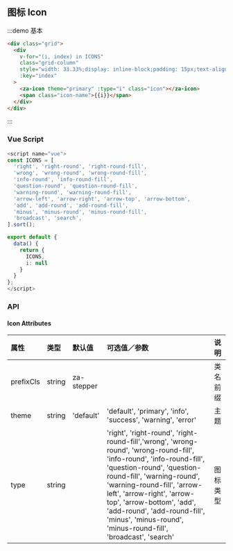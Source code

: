 ## 图标 Icon

:::demo 基本

```html
<div class="grid">
  <div
    v-for="(i, index) in ICONS"
    class="grid-column"
    style="width: 33.33%;display: inline-block;padding: 15px;text-align: center;"
    :key="index"
  >
    <za-icon theme="primary" :type="i" class="icon"></za-icon>
    <span class="icon-name">{{i}}</span>
  </div>
</div>
```

:::

### Vue Script

```javascript
<script name="vue">
const ICONS = [
  'right', 'right-round', 'right-round-fill',
  'wrong', 'wrong-round', 'wrong-round-fill',
  'info-round', 'info-round-fill',
  'question-round', 'question-round-fill',
  'warning-round', 'warning-round-fill',
  'arrow-left', 'arrow-right', 'arrow-top', 'arrow-bottom',
  'add', 'add-round', 'add-round-fill',
  'minus', 'minus-round', 'minus-round-fill',
  'broadcast', 'search',
].sort();

export default {
  data() {
    return {
      ICONS,
      i: null
    }
  }
};
</script>
```

### API

#### Icon Attributes

| 属性      | 类型   | 默认值     | 可选值／参数                                                                                                                                                                                                                                                                                                                                                              | 说明     |
| :-------- | :----- | :--------- | :------------------------------------------------------------------------------------------------------------------------------------------------------------------------------------------------------------------------------------------------------------------------------------------------------------------------------------------------------------------------ | :------- |
| prefixCls | string | za-stepper |                                                                                                                                                                                                                                                                                                                                                                           | 类名前缀 |
| theme     | string | 'default'  | 'default', 'primary', 'info', 'success', 'warning', 'error'                                                                                                                                                                                                                                                                                                               | 主题     |
| type      | string |            | 'right', 'right-round', 'right-round-fill','wrong', 'wrong-round', 'wrong-round-fill', 'info-round', 'info-round-fill', 'question-round', 'question-round-fill', 'warning-round', 'warning-round-fill', 'arrow-left', 'arrow-right', 'arrow-top', 'arrow-bottom', 'add', 'add-round', 'add-round-fill', 'minus', 'minus-round', 'minus-round-fill', 'broadcast', 'search' | 图标类型 |
